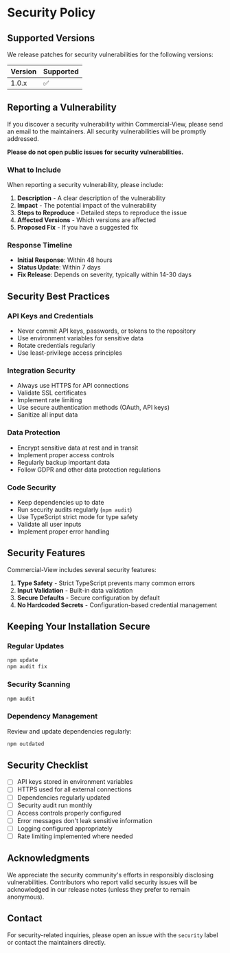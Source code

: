 # Security Policy

## Supported Versions

We release patches for security vulnerabilities for the following versions:

| Version | Supported          |
| ------- | ------------------ |
| 1.0.x   | :white_check_mark: |

## Reporting a Vulnerability

If you discover a security vulnerability within Commercial-View, please send an email to the maintainers. All security vulnerabilities will be promptly addressed.

**Please do not open public issues for security vulnerabilities.**

### What to Include

When reporting a security vulnerability, please include:

1. **Description** - A clear description of the vulnerability
2. **Impact** - The potential impact of the vulnerability
3. **Steps to Reproduce** - Detailed steps to reproduce the issue
4. **Affected Versions** - Which versions are affected
5. **Proposed Fix** - If you have a suggested fix

### Response Timeline

- **Initial Response**: Within 48 hours
- **Status Update**: Within 7 days
- **Fix Release**: Depends on severity, typically within 14-30 days

## Security Best Practices

### API Keys and Credentials

- Never commit API keys, passwords, or tokens to the repository
- Use environment variables for sensitive data
- Rotate credentials regularly
- Use least-privilege access principles

### Integration Security

- Always use HTTPS for API connections
- Validate SSL certificates
- Implement rate limiting
- Use secure authentication methods (OAuth, API keys)
- Sanitize all input data

### Data Protection

- Encrypt sensitive data at rest and in transit
- Implement proper access controls
- Regularly backup important data
- Follow GDPR and other data protection regulations

### Code Security

- Keep dependencies up to date
- Run security audits regularly (`npm audit`)
- Use TypeScript strict mode for type safety
- Validate all user inputs
- Implement proper error handling

## Security Features

Commercial-View includes several security features:

1. **Type Safety** - Strict TypeScript prevents many common errors
2. **Input Validation** - Built-in data validation
3. **Secure Defaults** - Secure configuration by default
4. **No Hardcoded Secrets** - Configuration-based credential management

## Keeping Your Installation Secure

### Regular Updates

```bash
npm update
npm audit fix
```

### Security Scanning

```bash
npm audit
```

### Dependency Management

Review and update dependencies regularly:

```bash
npm outdated
```

## Security Checklist

- [ ] API keys stored in environment variables
- [ ] HTTPS used for all external connections
- [ ] Dependencies regularly updated
- [ ] Security audit run monthly
- [ ] Access controls properly configured
- [ ] Error messages don't leak sensitive information
- [ ] Logging configured appropriately
- [ ] Rate limiting implemented where needed

## Acknowledgments

We appreciate the security community's efforts in responsibly disclosing vulnerabilities. Contributors who report valid security issues will be acknowledged in our release notes (unless they prefer to remain anonymous).

## Contact

For security-related inquiries, please open an issue with the `security` label or contact the maintainers directly.
